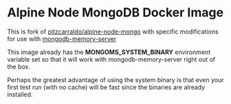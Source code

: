 # Alpine Node MongoDB Docker Image

This is fork of [pitzcarraldo/alpine-node-mongo](https://hub.docker.com/r/pitzcarraldo/alpine-node-mongo) with specific modifications for use with [mongodb-memory-server](https://github.com/nodkz/mongodb-memory-server)

This image already has the **MONGOMS_SYSTEM_BINARY** environment variable set so that it will work with
mongodb-memory-server right out of the box.

Perhaps the greatest advantage of using the system binary is that even your first test run (with no cache) will be fast
since the binaries are already installed.
